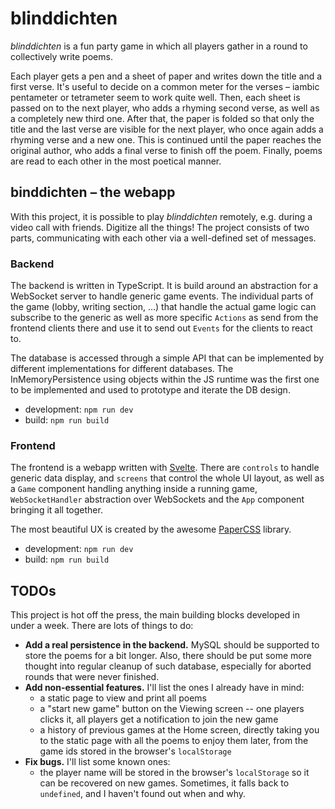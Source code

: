 # blinddichten

_blinddichten_ is a fun party game in which all players gather in a round to collectively write poems.

Each player gets a pen and a sheet of paper and writes down the title and a first verse. It's useful to decide on a common meter for the verses – iambic pentameter or tetrameter seem to work quite well. Then, each sheet is passed on to the next player, who adds a rhyming second verse, as well as a completely new third one. After that, the paper is folded so that only the title and the last verse are visible for the next player, who once again adds a rhyming verse and a new one. This is continued until the paper reaches the original author, who adds a final verse to finish off the poem. Finally, poems are read to each other in the most poetical manner.

## binddichten – the webapp

With this project, it is possible to play _blinddichten_ remotely, e.g. during a video call with friends. Digitize all the things! The project consists of two parts, communicating with each other via a well-defined set of messages.

### Backend

The backend is written in TypeScript. It is build around an abstraction for a WebSocket server to handle generic game events. The individual parts of the game (lobby, writing section, ...) that handle the actual game logic can subscribe to the generic as well as more specific `Actions` as send from the frontend clients there and use it to send out `Events` for the clients to react to.

The database is accessed through a simple API that can be implemented by different implementations for different databases. The InMemoryPersistence using objects within the JS runtime was the first one to be implemented and used to prototype and iterate the DB design.

- development: `npm run dev`
- build: `npm run build`

### Frontend

The frontend is a webapp written with [Svelte](https://svelte.dev/). There are `controls` to handle generic data display, and `screens` that control the whole UI layout, as well as a `Game` component handling anything inside a running game, `WebSocketHandler` abstraction over WebSockets and the `App` component bringing it all together.

The most beautiful UX is created by the awesome [PaperCSS](https://www.getpapercss.com/) library.

- development: `npm run dev`
- build: `npm run build`

## TODOs

This project is hot off the press, the main building blocks developed in under a week. There are lots of things to do:

- **Add a real persistence in the backend.** MySQL should be supported to store the poems for a bit longer. Also, there should be put some more thought into regular cleanup of such database, especially for aborted rounds that were never finished.
- **Add non-essential features.** I'll list the ones I already have in mind:
  - a static page to view and print all poems
  - a "start new game" button on the Viewing screen -- one players clicks it, all players get a notification to join the new game
  - a history of previous games at the Home screen, directly taking you to the static page with all the poems to enjoy them later, from the game ids stored in the browser's `localStorage`
- **Fix bugs.** I'll list some known ones:
  - the player name will be stored in the browser's `localStorage` so it can be recovered on new games. Sometimes, it falls back to `undefined`, and I haven't found out when and why.
